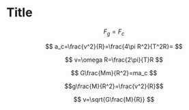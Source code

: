 # Title

$$
F_g=F_c
$$

$$
a_c=\frac{v^2}{R}=\frac{4\pi R^2}{T^2R}=
$$

$$
v=\omega R=\frac{2\pi}{T}R
$$

$$
G\frac{Mm}{R^2}=ma_c
$$

$$g\frac{M}{R^2}=\frac{v^2}{R}$$


$$
v=\sqrt{G\frac{M}{R}}
$$
<!--stackedit_data:
eyJoaXN0b3J5IjpbLTQ4NDY2MjY2NV19
-->